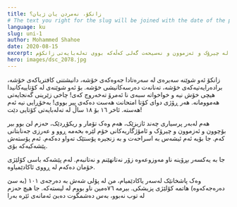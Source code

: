 ```yaml
---
title: زانکۆ، نەمردن یان ژیان؟
# The text you right for the slug will be joined with the date of the post
language: ku
slug: uni-1
author: Mohammed Shahoe
date: 2020-08-15
excerpt: مشتێک لە چیرۆک و ئەزموون و نەسیحەت گەلی کەڵەکە بووی تەلەبایەتی زانکۆم
hero: images/dsc_2078.jpg
---
```

زانکۆ ئەو شوێنە سەیرەی لە سەرەتادا جەوەکەی خۆشە، دانیشتنی کافتریاکەی خۆشە، برادەرایەتیەکەی خۆشە، تەنانەت دەرسەکانیشی خۆشە. بۆ ئەو شوێنەی لە کۆتاییەکانیدا هیچی خۆش نیە و خواخواتە سبەی نا ئەمرۆ تەخەروج کەی! چاخی زێرینی گەنجایەتی هەموومانە. هەر ڕۆژی دوای کۆتا امتحانت هەست دەکەی پیر بووی! بەخۆڕایی نیە ئەم هەستە. ئاخر ١٦ بۆ ١٨ ساڵ لە تەلەبایەتی کۆتایی دێت!

هەم لەبەر پرسیاری چەند ئازیزێک، هەم وەک تۆمار و ریکۆڕدێک، حەزم لێ بوو بیر بۆچوون و ئەزموون و چیرۆک و ئامۆژگاریەکانی خۆم لێرە بخەمە ڕوو و عەرزی جەنابتانی کەم. جا بۆیە ئەم ئیشەس بە اسراحەت و بە زنجیرە پۆستێک تەواو دەکەم. ئەم پۆستەش پێشەکیەکە بۆی.

جا بە یەکسەر بڕۆینە ناو مەوزوعەوە زۆر نەتانهێنم و نەتانبەم. لەم پێشەکە باسی کۆلێژی خۆمان دەکەم لە ڕووی ئاکادێمیاوە.

وەک پاشخانێک لەسەر یاکادێمیام، من لە پۆلی شەش بە دەرجەی ١٠١ (بە سێ دەرەجەکەوە) هاتمە کۆلێژی پزیشکی. بیرمە ٧٦ەمین ناو بووم لە لیستەکە. جا هیچ حەزم لە توب نەبوو، بەس دەشمگوت دەبێ ئەمانەی ئێرە بەرا